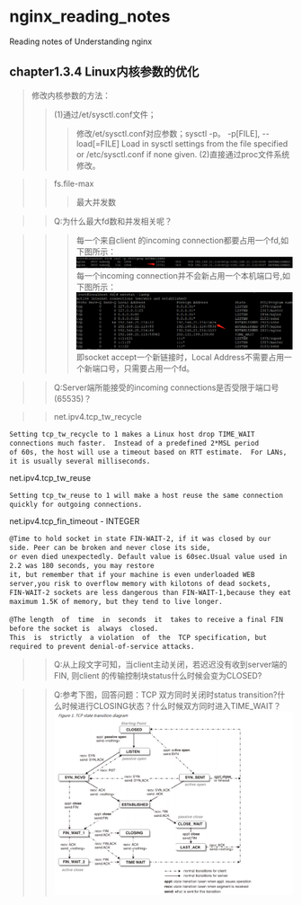 # nginx_reading_notes
Reading notes of Understanding nginx


chapter1.3.4 Linux内核参数的优化 
--------------------------------
>修改内核参数的方法：
>>(1)通过/et/sysctl.conf文件；
>>>修改/et/sysctl.conf对应参数；sysctl -p。
>>>-p[FILE], --load[=FILE] Load  in  sysctl  settings  from  the file specified or /etc/sysctl.conf if none given. 
>>(2)直接通过proc文件系统修改。

>>fs.file-max
>>>最大并发数

>>Q:为什么最大fd数和并发相关呢？

>>>每一个来自client 的incoming connection都要占用一个fd,如下图所示：
>>>![image](https://raw.githubusercontent.com/dahaiyu/nginx_reading_notes/master/img_folder/chapter1/lsof_fd.png) 
>>>每一个incoming connection并不会新占用一个本机端口号,如下图所示：
>>>![image](https://github.com/dahaiyu/nginx_reading_notes/blob/master/img_folder/chapter1/netstat_1.png?raw=true) 
>>>即socket accept一个新链接时，Local Address不需要占用一个新端口号，只需要占用一个fd。

>>Q:Server端所能接受的incoming connections是否受限于端口号(65535)？
  
>>net.ipv4.tcp_tw_recycle
  
    Setting tcp_tw_recycle to 1 makes a Linux host drop TIME_WAIT connections much faster.  Instead of a predefined 2*MSL period 
    of 60s, the host will use a timeout based on RTT estimate.  For LANs, it is usually several milliseconds. 
  net.ipv4.tcp_tw_reuse
  
    Setting tcp_tw_reuse to 1 will make a host reuse the same connection quickly for outgoing connections. 
  net.ipv4.tcp_fin_timeout - INTEGER
  
    @Time to hold socket in state FIN-WAIT-2, if it was closed by our side. Peer can be broken and never close its side,
    or even died unexpectedly. Default value is 60sec.Usual value used in 2.2 was 180 seconds, you may restore
    it, but remember that if your machine is even underloaded WEB server,you risk to overflow memory with kilotons of dead sockets,
    FIN-WAIT-2 sockets are less dangerous than FIN-WAIT-1,because they eat maximum 1.5K of memory, but they tend to live longer.	
    
    @The length  of  time  in  seconds  it  takes to receive a final FIN before the socket is  always  closed.  
    This  is  strictly  a violation  of  the  TCP specification, but required to prevent denial-of-service attacks.
  
>>Q:从上段文字可知，当client主动关闭，若迟迟没有收到server端的FIN, 则client 的传输控制块status什么时候会变为CLOSED?

>>Q:参考下图，回答问题：TCP 双方同时关闭时status transition?什么时候进行CLOSING状态？什么时候双方同时进入TIME_WAIT？
![image](https://github.com/dahaiyu/nginx_reading_notes/blob/master/img_folder/chapter1/tcp_status.png?raw=true)

  

